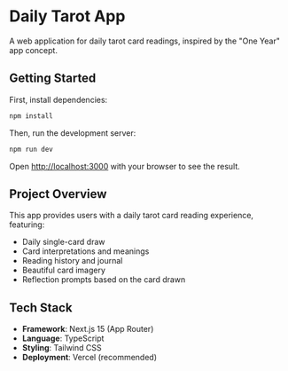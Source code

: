 # Daily Tarot App

A web application for daily tarot card readings, inspired by the "One Year" app concept.

## Getting Started

First, install dependencies:

```bash
npm install
```

Then, run the development server:

```bash
npm run dev
```

Open [http://localhost:3000](http://localhost:3000) with your browser to see the result.

## Project Overview

This app provides users with a daily tarot card reading experience, featuring:
- Daily single-card draw
- Card interpretations and meanings
- Reading history and journal
- Beautiful card imagery
- Reflection prompts based on the card drawn

## Tech Stack

- **Framework**: Next.js 15 (App Router)
- **Language**: TypeScript
- **Styling**: Tailwind CSS
- **Deployment**: Vercel (recommended)
